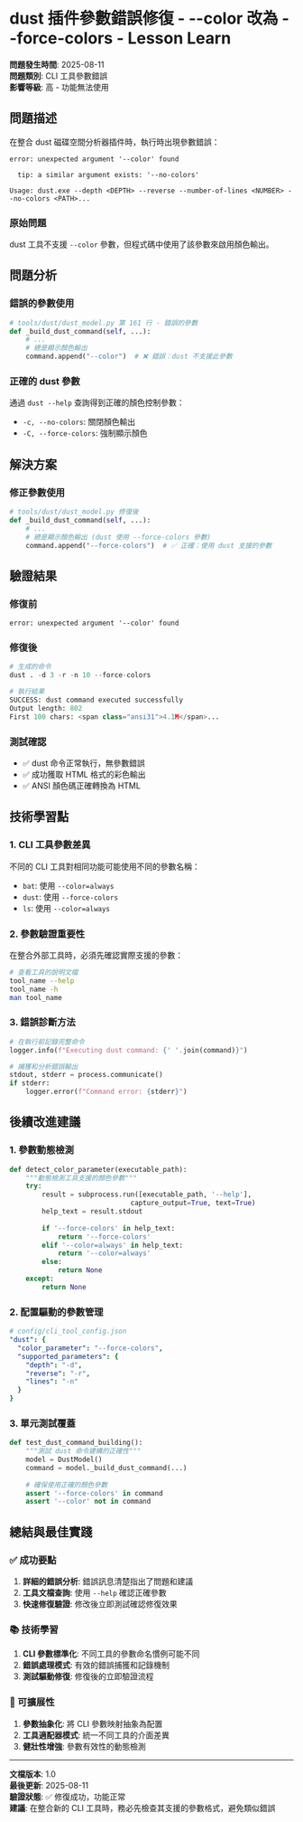# dust 插件參數錯誤修復 - --color 改為 --force-colors - Lesson Learn

**問題發生時間**: 2025-08-11  
**問題類別**: CLI 工具參數錯誤  
**影響等級**: 高 - 功能無法使用  

## 問題描述

在整合 dust 磁碟空間分析器插件時，執行時出現參數錯誤：

```
error: unexpected argument '--color' found

  tip: a similar argument exists: '--no-colors'

Usage: dust.exe --depth <DEPTH> --reverse --number-of-lines <NUMBER> --no-colors <PATH>...
```

### 原始問題
dust 工具不支援 `--color` 參數，但程式碼中使用了該參數來啟用顏色輸出。

## 問題分析

### 錯誤的參數使用
```python
# tools/dust/dust_model.py 第 161 行 - 錯誤的參數
def _build_dust_command(self, ...):
    # ...
    # 總是顯示顏色輸出
    command.append("--color")  # ❌ 錯誤：dust 不支援此參數
```

### 正確的 dust 參數
通過 `dust --help` 查詢得到正確的顏色控制參數：
- `-c, --no-colors`: 關閉顏色輸出 
- `-C, --force-colors`: 強制顯示顏色

## 解決方案

### 修正參數使用
```python
# tools/dust/dust_model.py 修復後
def _build_dust_command(self, ...):
    # ...
    # 總是顯示顏色輸出 (dust 使用 --force-colors 參數)
    command.append("--force-colors")  # ✅ 正確：使用 dust 支援的參數
```

## 驗證結果

### 修復前
```
error: unexpected argument '--color' found
```

### 修復後
```python
# 生成的命令
dust . -d 3 -r -n 10 --force-colors

# 執行結果
SUCCESS: dust command executed successfully
Output length: 802
First 100 chars: <span class="ansi31">4.1M</span>...
```

### 測試確認
- ✅ dust 命令正常執行，無參數錯誤
- ✅ 成功獲取 HTML 格式的彩色輸出
- ✅ ANSI 顏色碼正確轉換為 HTML

## 技術學習點

### 1. CLI 工具參數差異
不同的 CLI 工具對相同功能可能使用不同的參數名稱：
- `bat`: 使用 `--color=always`
- `dust`: 使用 `--force-colors`
- `ls`: 使用 `--color=always`

### 2. 參數驗證重要性
在整合外部工具時，必須先確認實際支援的參數：
```bash
# 查看工具的說明文檔
tool_name --help
tool_name -h
man tool_name
```

### 3. 錯誤診斷方法
```python
# 在執行前記錄完整命令
logger.info(f"Executing dust command: {' '.join(command)}")

# 捕獲和分析錯誤輸出
stdout, stderr = process.communicate()
if stderr:
    logger.error(f"Command error: {stderr}")
```

## 後續改進建議

### 1. 參數動態檢測
```python
def detect_color_parameter(executable_path):
    """動態檢測工具支援的顏色參數"""
    try:
        result = subprocess.run([executable_path, '--help'], 
                              capture_output=True, text=True)
        help_text = result.stdout
        
        if '--force-colors' in help_text:
            return '--force-colors'
        elif '--color=always' in help_text:
            return '--color=always'
        else:
            return None
    except:
        return None
```

### 2. 配置驅動的參數管理
```yaml
# config/cli_tool_config.json
"dust": {
  "color_parameter": "--force-colors",
  "supported_parameters": {
    "depth": "-d",
    "reverse": "-r",
    "lines": "-n"
  }
}
```

### 3. 單元測試覆蓋
```python
def test_dust_command_building():
    """測試 dust 命令建構的正確性"""
    model = DustModel()
    command = model._build_dust_command(...)
    
    # 確保使用正確的顏色參數
    assert '--force-colors' in command
    assert '--color' not in command
```

## 總結與最佳實踐

### ✅ 成功要點
1. **詳細的錯誤分析**: 錯誤訊息清楚指出了問題和建議
2. **工具文檔查詢**: 使用 `--help` 確認正確參數
3. **快速修復驗證**: 修改後立即測試確認修復效果

### 📚 技術學習
1. **CLI 參數標準化**: 不同工具的參數命名慣例可能不同
2. **錯誤處理模式**: 有效的錯誤捕獲和記錄機制
3. **測試驅動修復**: 修復後的立即驗證流程

### 🔧 可擴展性
1. **參數抽象化**: 將 CLI 參數映射抽象為配置
2. **工具適配器模式**: 統一不同工具的介面差異
3. **健壯性增強**: 參數有效性的動態檢測

---

**文檔版本**: 1.0  
**最後更新**: 2025-08-11  
**驗證狀態**: ✅ 修復成功，功能正常  
**建議**: 在整合新的 CLI 工具時，務必先檢查其支援的參數格式，避免類似錯誤